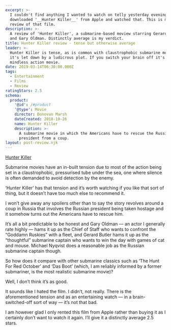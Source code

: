 ```yaml
---
excerpt: >-
  I couldn't find anything I wanted to watch on telly yesterday evening so I
  downloaded '__Hunter Killer__' from Apple and watched that. This is my brief
  review of that film.
description: >-
  A review of 'Hunter Killer', a submarine-based moview starring Gerard Butler
  and Gary Oldman. Distinctly average is my verdict.
title: Hunter Killer review - tense but otherwise average
leader: >-
  Hunter Killer is tense, as is common with claustrophobic submarine movies, but
  it's let down by a ludicrous plot. If you switch your brain off it's fine as a
  mindless action movie.
date: 2019-03-14T06:30:00.000Z
tags:
  - Entertainment
  - Films
  - Review
ratingStars: 2.5
schema:
  product:
    '@id': /#product
    '@type': Movie
    director: Donovan Marsh
    dateCreated: 2018-10-26
    name: Hunter Killer
    description: >-
      A submarine movie in which the Americans have to rescue the Russian
      president from a coup.
layout: post-review.njk
---
```

 

[Hunter Killer](/assets/images/posts/2019/03/2019-03-14-hunter-killer.jpg "caption=Hunter Killer poster|@itemprop=image|class=s33 left")

Submarine movies have an in-built tension due to most of the action being set in a claustrophobic, pressurised tube under the sea, one where silence is often demanded to avoid detection by the enemy.

‘Hunter Killer’ has that tension and it’s worth watching if you like that sort of thing, but it doesn’t have too much else to recommend it.

I won’t give away any spoilers other than to say the story revolves around a coup in Russia that involves the Russian president being taken hostage and it somehow turns out the Americans have to rescue him.

It’s all a bit predictable to be honest and Gary Oldman — an actor I generally rate highly — hams it up as the Chief of Staff who wants to confront the “Goddamn Ruskies” with a fleet, and Gerard Butler hams it up as the “thoughtful” submarine captain who wants to win the day with games of cat and mouse. Michael Nyqvist does a reasonable job as the Russian submarine captain though.

So how does it compare with other submarine classics such as ‘The Hunt For Red October’ and ‘Das Boot’ (which, I am reliably informed by a former submariner, is the most realistic submarine movie)?

Well, I don’t think it’s as good.

It sounds like I hated the film. I didn’t, not really. There is the aforementioned tension and as an entertaining watch — in a brain-switched-off sort of way — it’s not that bad.

I am however glad I only rented this film from Apple rather than buying it as I certainly don’t want to watch it again. I’ll give it a distinctly average 2.5 stars.

 

